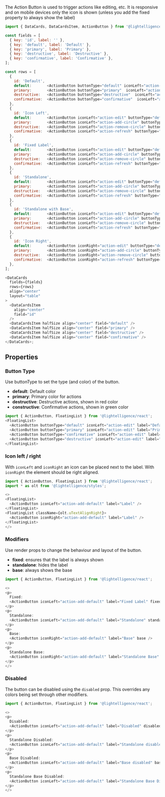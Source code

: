 The Action Button is used to trigger actions like editing, etc.
It is responsive and on mobile devices only the icon is shown (unless you add the fixed property to always show the label)


```js
import { DataCards, DataCardsItem, ActionButton } from '@lightelligence/react';

const fields = [
  { key: 'id', label: '' },
  { key: 'default', label: 'Default' },
  { key: 'primary', label: 'Primary' },
  { key: 'destructive', label: 'Destructive' },
  { key: 'confirmative', label: 'Confirmative' },
];

const rows = [
  {
    id: 'Default',
    default:       <ActionButton buttonType="default" iconLeft="action-edit" />,
    primary:       <ActionButton buttonType="primary"  iconLeft="action-add-circle" />,
    destructive:   <ActionButton buttonType="destructive"  iconLeft="action-remove-circle" />,
    confirmative:  <ActionButton buttonType="confirmative"  iconLeft="action-refresh" />,
  },
  {
    id: 'Icon Left',
    default:       <ActionButton iconLeft="action-edit" buttonType="default" label="Label" />,
    primary:       <ActionButton iconLeft="action-add-circle" buttonType="primary" label="Label" />,
    destructive:   <ActionButton iconLeft="action-remove-circle" buttonType="destructive" label="Label" />,
    confirmative:  <ActionButton iconLeft="action-refresh" buttonType="confirmative" label="Label" />,
  },
  {
    id: 'Fixed Label',
    default:       <ActionButton iconLeft="action-edit" buttonType="default" fixed label="Label" />,
    primary:       <ActionButton iconLeft="action-add-circle" buttonType="primary" fixed label="Label" />,
    destructive:   <ActionButton iconLeft="action-remove-circle" buttonType="destructive" fixed label="Label" />,
    confirmative:  <ActionButton iconLeft="action-refresh" buttonType="confirmative" fixed label="Label" />,
  },
  {
    id: 'Standalone',
    default:       <ActionButton iconLeft="action-edit" buttonType="default" standalone label="Label" />,
    primary:       <ActionButton iconLeft="action-add-circle" buttonType="primary" standalone label="Label" />,
    destructive:   <ActionButton iconLeft="action-remove-circle" buttonType="destructive" standalone label="Label" />,
    confirmative:  <ActionButton iconLeft="action-refresh" buttonType="confirmative" standalone label="Label" />,
  },
  {
    id: 'Standalone with Base',
    default:       <ActionButton iconLeft="action-edit" buttonType="default" standalone base label="Label" />,
    primary:       <ActionButton iconLeft="action-add-circle" buttonType="primary" standalone base label="Label" />,
    destructive:   <ActionButton iconLeft="action-remove-circle" buttonType="destructive" standalone base label="Label" />,
    confirmative:  <ActionButton iconLeft="action-refresh" buttonType="confirmative" standalone base label="Label" />,
  },
  {
    id: 'Icon Right',
    default:       <ActionButton iconRight="action-edit" buttonType="default" label="Label" />,
    primary:       <ActionButton iconRight="action-add-circle" buttonType="primary" label="Label" />,
    destructive:   <ActionButton iconRight="action-remove-circle" buttonType="destructive" label="Label" />,
    confirmative:  <ActionButton iconRight="action-refresh" buttonType="confirmative" label="Label" />,
  },
];

<DataCards
  fields={fields}
  rows={rows}
  align="center"
  layout="table"
>
  <DataCardsItem
    align="center"
    field="id"
  />
  <DataCardsItem halfSize align="center" field="default" />
  <DataCardsItem halfSize align="center" field="primary" />
  <DataCardsItem halfSize align="center" field="destructive" />
  <DataCardsItem halfSize align="center" field="confirmative" />
</DataCards>;
```

## Properties


### Button Type

Use buttonType to set the type (and color) of the button.
- **default**: Default color
- **primary**: Primary color for actions
- **destructive**: Destructive actions, shown in red color
- **constructive**: Confirmative actions, shown in green color

```js
import { ActionButton, FloatingList } from '@lightelligence/react';
<FloatingList>
  <ActionButton buttonType="default" iconLeft="action-edit" label="Default" />
  <ActionButton buttonType="primary" iconLeft="action-edit" label="Primary" />
  <ActionButton buttonType="confirmative" iconLeft="action-edit" label="Confirmative" />
  <ActionButton buttonType="destructive" iconLeft="action-edit" label="Destructive" />
</FloatingList>
```

### Icon left / right

With `iconLeft` and `iconRight` an icon can be placed next to the label.
With `iconRight` the element should be right aligned.

```js
import { ActionButton, FloatingList } from '@lightelligence/react';
import * as olt from '@lightelligence/styles';

<>
<FloatingList>
  <ActionButton iconLeft="action-add-default" label="Label" />
</FloatingList>
<FloatingList className={olt.uTextAlignRight}>
  <ActionButton iconRight="action-add-default" label="Label" />
</FloatingList>
</>
```

### Modifiers

Use render props to change the behaviour and layout of the button.
- **fixed**: ensures that the label is always shown
- **standalone**: hides the label
- **base**: always shows the base

```js
import { ActionButton, FloatingList } from '@lightelligence/react';

<>
<p>
  Fixed:
  <ActionButton iconLeft="action-add-default" label="Fixed Label" fixed />
</p>
<p>
  Standalone:
  <ActionButton iconLeft="action-add-default" label="Standalone" standalone />
</p>
<p>
  Base:
  <ActionButton iconRight="action-add-default" label="Base" base />
</p>
<p>
  Standalone Base:
  <ActionButton iconRight="action-add-default" label="Standalone Base" standalone base />
</p>
</>
```

### Disabled

The button can be disabled using the `disabled` prop. This overrides any colors being set through other modifiers.

```js
import { ActionButton, FloatingList } from '@lightelligence/react';

<>
<p>
  Disabled:
  <ActionButton iconLeft="action-add-default" label="Disabled" disabled />
</p>
<p>
  Standalone Disabled:
  <ActionButton iconLeft="action-add-default" label="Standalone disabled" standalone disabled />
</p>
<p>
  Base Disabled:
  <ActionButton iconLeft="action-add-default" label="Base disabled" base disabled />
</p>
<p>
  Standalone Base Disabled:
  <ActionButton iconLeft="action-add-default" label="Standalone Base Disabled" standalone base disabled />
</p>
</>
```